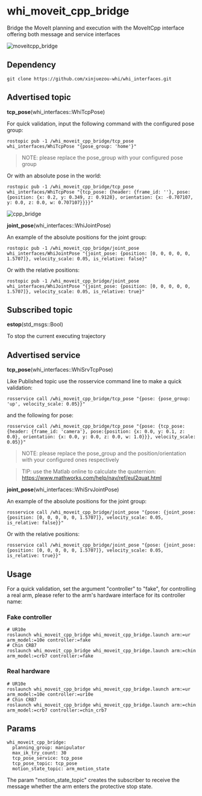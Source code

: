 # whi_moveit_cpp_bridge
Bridge the MoveIt planning and execution with the MoveItCpp interface offering both message and service interfaces

![moveitcpp_bridge](https://github.com/xinjuezou-whi/whi_moveit_cpp_bridge/assets/72239958/29b0b522-7429-4401-9c42-54f7970dd4b3)

## Dependency
```
git clone https://github.com/xinjuezou-whi/whi_interfaces.git
```

## Advertised topic
**tcp_pose**(whi_interfaces::WhiTcpPose)

For quick validation, input the following command with the configured pose group:
```
rostopic pub -1 /whi_moveit_cpp_bridge/tcp_pose whi_interfaces/WhiTcpPose "{pose_group: 'home'}"
```

> NOTE: please replace the pose_group with your configured pose group

Or with an absolute pose in the world:
```
rostopic pub -1 /whi_moveit_cpp_bridge/tcp_pose whi_interfaces/WhiTcpPose "{tcp_pose: {header: {frame_id: ''}, pose:{position: {x: 0.2, y: 0.349, z: 0.9128}, orientation: {x: -0.707107, y: 0.0, z: 0.0, w: 0.707107}}}}"
```

![cpp_bridge](https://github.com/xinjuezou-whi/whi_moveit_cpp_bridge/assets/72239958/eea78e20-2895-4d4e-8436-d42a17aef736)


**joint_pose**(whi_interfaces::WhiJointPose)

An example of the absolute positions for the joint group:
```
rostopic pub -1 /whi_moveit_cpp_bridge/joint_pose whi_interfaces/WhiJointPose "{joint_pose: {position: [0, 0, 0, 0, 0, 1.5707]}, velocity_scale: 0.05, is_relative: false}"
```
Or with the relative positions:
```
rostopic pub -1 /whi_moveit_cpp_bridge/joint_pose whi_interfaces/WhiJointPose "{joint_pose: {position: [0, 0, 0, 0, 0, 1.5707]}, velocity_scale: 0.05, is_relative: true}"
```

## Subscribed topic
**estop**(std_msgs::Bool)

To stop the current executing trajectory

## Advertised service
**tcp_pose**(whi_interfaces::WhiSrvTcpPose)

Like Published topic use the rosservice command line to make a quick validation:
```
rosservice call /whi_moveit_cpp_bridge/tcp_pose "{pose: {pose_group: 'up', velocity_scale: 0.05}}"

```

and the following for pose:
```
rosservice call /whi_moveit_cpp_bridge/tcp_pose "{pose: {tcp_pose: {header: {frame_id: 'camera'}, pose:{position: {x: 0.0, y: 0.1, z: 0.0}, orientation: {x: 0.0, y: 0.0, z: 0.0, w: 1.0}}}, velocity_scale: 0.05}}"
```

> NOTE: please replace the pose_group and the position/orientation with your configured ones respectively

> TIP: use the Matlab online to calculate the quaternion: https://www.mathworks.com/help/nav/ref/eul2quat.html


**joint_pose**(whi_interfaces::WhiSrvJointPose)

An example of the absolute positions for the joint group:
```
rosservice call /whi_moveit_cpp_bridge/joint_pose "{pose: {joint_pose: {position: [0, 0, 0, 0, 0, 1.5707]}, velocity_scale: 0.05, is_relative: false}}"
```
Or with the relative positions:
```
rosservice call /whi_moveit_cpp_bridge/joint_pose "{pose: {joint_pose: {position: [0, 0, 0, 0, 0, 1.5707]}, velocity_scale: 0.05, is_relative: true}}"
```

## Usage
For a quick validation, set the argument "controller" to "fake", for controlling a real arm, please refer to the arm's hardware interface for its controller name:

### Fake controller
```
# UR10e
roslaunch whi_moveit_cpp_bridge whi_moveit_cpp_bridge.launch arm:=ur arm_model:=10e controller:=fake
# Chin CRB7
roslaunch whi_moveit_cpp_bridge whi_moveit_cpp_bridge.launch arm:=chin arm_model:=crb7 controller:=fake
```

### Real hardware
```
# UR10e
roslaunch whi_moveit_cpp_bridge whi_moveit_cpp_bridge.launch arm:=ur arm_model:=10e controller:=ur10e
# Chin CRB7
roslaunch whi_moveit_cpp_bridge whi_moveit_cpp_bridge.launch arm:=chin arm_model:=crb7 controller:=chin_crb7
```

## Params
```
whi_moveit_cpp_bridge:
  planning_group: manipulator
  max_ik_try_count: 30
  tcp_pose_service: tcp_pose
  tcp_pose_topic: tcp_pose
  motion_state_topic: arm_motion_state
```

The param "motion_state_topic" creates the subscriber to receive the message whether the arm enters the protective stop state.
